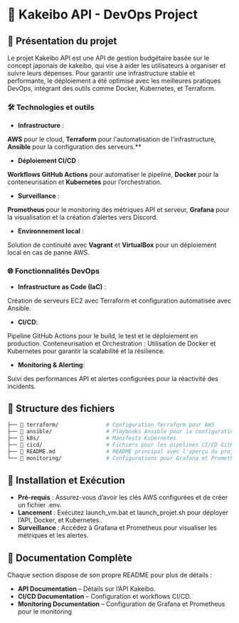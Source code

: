 
# 🧩 Kakeibo API - DevOps Project
## 📖 Présentation du projet
Le projet Kakeibo API est une API de gestion budgétaire basée sur le concept japonais de kakeibo, qui vise à aider les utilisateurs à organiser et suivre leurs dépenses. Pour garantir une infrastructure stable et performante, le déploiement a été optimisé avec les meilleures pratiques DevOps, intégrant des outils comme Docker, Kubernetes, et Terraform.

### 🛠 Technologies et outils
- **Infrastructure** : 

**AWS** pour le cloud, **Terraform** pour l'automatisation de l'infrastructure, **Ansible** pour la configuration des serveurs.**
- **Déploiement CI/CD**  : 

**Workflows GitHub Actions** pour automatiser le pipeline, **Docker** pour la conteneurisation et **Kubernetes** pour l’orchestration.
- **Surveillance** :

 **Prometheus** pour le monitoring des métriques API et serveur, **Grafana** pour la visualisation et la création d’alertes vers Discord.
- **Environnement local** :

 Solution de continuité avec **Vagrant** et **VirtualBox** pour un déploiement local en cas de panne AWS.

### 🌐 Fonctionnalités DevOps
- **Infrastructure as Code (IaC)** : 

Création de serveurs EC2 avec Terraform et configuration automatisée avec Ansible.
- **CI/CD**:

Pipeline GitHub Actions pour le build, le test et le déploiement en production.
Conteneurisation et Orchestration : Utilisation de Docker et Kubernetes pour garantir la scalabilité et la résilience.

- **Monitoring & Alerting**:

Suivi des performances API et alertes configurées pour la réactivité des incidents.

## 📂 Structure des fichiers
```bash
├── 📁 terraform/               # Configuration Terraform pour AWS
├── 📁 ansible/                 # Playbooks Ansible pour la configuration des serveurs
├── 📁 k8s/                     # Manifests Kubernetes
├── 📁 cicd/                    # Fichiers pour les pipelines CI/CD GitHub Actions
├── 📄 README.md                # README principal avec l'aperçu du projet
└── 📁 monitoring/              # Configurations pour Grafana et Prometheus
```

## 🚀 Installation et Exécution
- **Pré-requis** : Assurez-vous d’avoir les clés AWS configurées et de créer un fichier .env.
- **Lancement** : Exécutez launch_vm.bat et launch_projet.sh pour déployer l’API, Docker, et Kubernetes.
- **Surveillance** : Accédez à Grafana et Prometheus pour visualiser les métriques et les alertes.

## 🔗 Documentation Complète
Chaque section dispose de son propre README pour plus de détails :

- **API Documentation** – Détails sur l’API Kakeibo.
- **CI/CD Documentation** – Configuration et workflows CI/CD.
- **Monitoring Documentation** – Configuration de Grafana et Prometheus pour le monitoring
